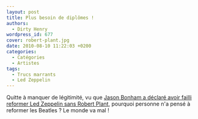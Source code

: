 ```yaml
---
layout: post
title: Plus besoin de diplômes !
authors:
  - Dirty Henry
wordpress_id: 677
cover: robert-plant.jpg
date: 2010-08-10 11:22:03 +0200
categories:
  - Catégories
  - Artistes
tags:
  - Trucs marrants
  - Led Zeppelin
---
```


Quitte à manquer de légitimité, vu que
[Jason Bonham a déclaré avoir failli reformer Led Zeppelin sans Robert Plant](http://www.nme.com/news/led-zeppelin/52004),
pourquoi personne n'a pensé à reformer les Beatles ? Le monde va mal !
